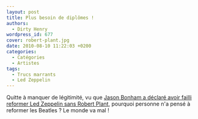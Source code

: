 ```yaml
---
layout: post
title: Plus besoin de diplômes !
authors:
  - Dirty Henry
wordpress_id: 677
cover: robert-plant.jpg
date: 2010-08-10 11:22:03 +0200
categories:
  - Catégories
  - Artistes
tags:
  - Trucs marrants
  - Led Zeppelin
---
```


Quitte à manquer de légitimité, vu que
[Jason Bonham a déclaré avoir failli reformer Led Zeppelin sans Robert Plant](http://www.nme.com/news/led-zeppelin/52004),
pourquoi personne n'a pensé à reformer les Beatles ? Le monde va mal !
